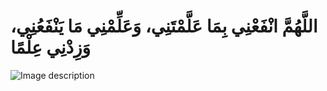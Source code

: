 # اللَّهُمَّ انْفَعْنِي بِمَا عَلَّمْتَنِي، وَعَلِّمْنِي مَا يَنْفَعُنِي، وَزِدْنِي عِلْمًا
![Image description](https://www.google.com/search?q=%D8%AD%D8%A8&rlz=1C1RLNS_enEG877EG877&sxsrf=ACYBGNSUb-fjXhGVN8aJwo6HA5Mg0rtptQ:1577853751106&source=lnms&tbm=isch&sa=X&ved=2ahUKEwi4_92iy-HmAhXpDmMBHZxbAdMQ_AUoAXoECA4QAw&biw=1536&bih=754#imgrc=wMtnPn8dpNV9PM)
